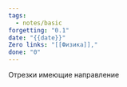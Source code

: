 ```yaml
---
tags:
  - notes/basic
forgetting: "0.1"
date: "{{date}}"
Zero links: "[[Физика]],"
done: "0"
---
```


Отрезки имеющие направление


